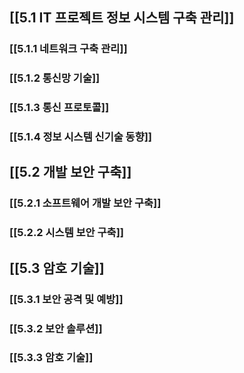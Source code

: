 ## [[5.1 IT 프로젝트 정보 시스템 구축 관리]]
### [[5.1.1 네트워크 구축 관리]]
### [[5.1.2 통신망 기술]]
### [[5.1.3 통신 프로토콜]]
### [[5.1.4 정보 시스템 신기술 동향]]
## [[5.2 개발 보안 구축]]
### [[5.2.1 소프트웨어 개발 보안 구축]]
### [[5.2.2 시스템 보안 구축]]
## [[5.3 암호 기술]]
### [[5.3.1 보안 공격 및 예방]]
### [[5.3.2 보안 솔루션]]
### [[5.3.3 암호 기술]]
